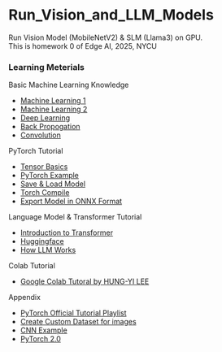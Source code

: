 # Run_Vision_and_LLM_Models
Run Vision Model (MobileNetV2) &amp; SLM (Llama3) on GPU.  
This is homework 0 of Edge AI, 2025, NYCU

### Learning Meterials

Basic Machine Learning Knowledge

- [Machine Learning 1](https://www.youtube.com/watch?v=Ye018rCVvOo)
- [Machine Learning 2](https://www.youtube.com/watch?v=bHcJCp2Fyxs)
- [Deep Learning](https://www.youtube.com/watch?v=Dr-WRlEFefw)
- [Back Propogation](https://www.youtube.com/watch?v=ibJpTrp5mcE)
- [Convolution](https://www.youtube.com/watch?v=OP5HcXJg2Aw&list=PLJV_el3uVTsMhtt7_Y6sgTHGHp1Vb2P2J&index=9)

PyTorch Tutorial


- [Tensor Basics](https://www.youtube.com/watch?v=exaWOE8jvy8&list=PLqnslRFeH2UrcDBWF5mfPGpqQDSta6VK4&index=2)
- [PyTorch Example](https://www.youtube.com/watch?v=Jy4wM2X21u0&list=PLhhyoLH6IjfxeoooqP9rhU3HJIAVAJ3Vz&index=3)
- [Save & Load Model](https://www.youtube.com/watch?v=g6kQl_EFn84&list=PLhhyoLH6IjfxeoooqP9rhU3HJIAVAJ3Vz&index=7)
- [Torch Compile](https://pytorch.org/tutorials/intermediate/torch_compile_tutorial.html)
- [Export Model in ONNX Format](https://pytorch.org/docs/stable/onnx_torchscript.html)

<span id="Language Model Tutorial"></span>
Language Model & Transformer Tutorial

- [Introduction to Transformer](https://profuse-mule-ca0.notion.site/Transformer-Learning-Materials-3307acd25e7b4328bdf05d86afac27c7)
- [Huggingface](https://huggingface.co/learn/nlp-course/chapter1/1)
- [How LLM Works](https://www.youtube.com/watch?v=wjZofJX0v4M)

<span id="colab-tutorial"></span>
Colab Tutorial

- [Google Colab Tutoral by HUNG-YI LEE](https://speech.ee.ntu.edu.tw/~hylee/ml/ml2022-course-data/Colab%20Tutorial%202022.pdf)

Appendix

- [PyTorch Official Tutorial Playlist](https://www.youtube.com/watch?v=EMXfZB8FVUA&list=PLqnslRFeH2UrcDBWF5mfPGpqQDSta6VK4)
- [Create Custom Dataset for images](https://www.youtube.com/watch?v=ZoZHd0Zm3RY&list=PLhhyoLH6IjfxeoooqP9rhU3HJIAVAJ3Vz&index=9)
- [CNN Example](https://www.youtube.com/watch?v=wnK3uWv_WkU&list=PLhhyoLH6IjfxeoooqP9rhU3HJIAVAJ3Vz&index=4)
- [PyTorch 2.0](https://youtu.be/GYQTJnD-yjQ?si=Oeg6xPsjpXqpkl7V)
